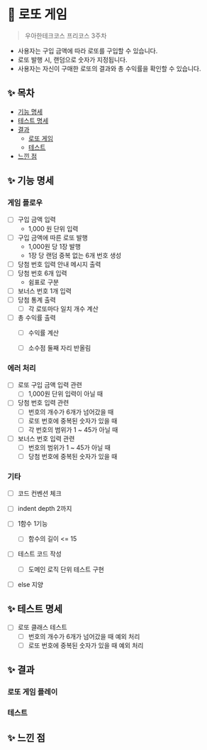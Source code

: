 # 🎲 로또 게임
> 우아한테크코스 프리코스 3주차

- 사용자는 구입 금액에 따라 로또를 구입할 수 있습니다.
- 로또 발행 시, 랜덤으로 숫자가 지정됩니다.
- 사용자는 자신이 구매한 로또의 결과와 총 수익률을 확인할 수 있습니다.

## ✨ 목차
- [기능 명세](#✨-기능-명세)
- [테스트 명세](#✨-테스트-명세)
- [결과](#✨-결과)
    - [로또 게임](#로또-게임-플레이)
    - [테스트](#테스트)
- [느낀 점](#✨-느낀-점)

## ✨ 기능 명세
###  게임 플로우
- [ ] 구입 금액 입력
    - 1,000 원 단위 입력
- [ ] 구입 금액에 따른 로또 발행
    - 1,000원 당 1장 발행
    - 1장 당 랜덤 중복 없는 6개 번호 생성
- [ ] 당첨 번호 입력 안내 메시지 출력
- [ ] 당첨 번호 6개 입력
    - 쉼표로 구분
- [ ] 보너스 번호 1개 입력
- [ ] 당첨 통계 출력
    - [ ] 각 로또마다 일치 개수 계산
- [ ] 총 수익률 출력
    - [ ] 수익률 계산
    - [ ] 소수점 둘째 자리 반올림


### 에러 처리
- [ ] 로또 구입 금액 입력 관련
    - [ ] 1,000원 단위 입력이 아닐 때
- [ ] 당첨 번호 입력 관련
    - [ ] 번호의 개수가 6개가 넘어갔을 때
    - [ ] 로또 번호에 중복된 숫자가 있을 때
    - [ ] 각 번호의 범위가 1 ~ 45가 아닐 때
- [ ] 보너스 번호 입력 관련
    - [ ] 번호의 범위가 1 ~ 45가 아닐 때
    - [ ] 당첨 번호에 중복된 숫자가 있을 때

### 기타 
- [ ] 코드 컨벤션 체크
- [ ] indent depth 2까지
- [ ] 1함수 1기능
    - [ ] 함수의 길이 <= 15
- [ ] 테스트 코드 작성
    - [ ] 도메인 로직 단위 테스트 구현
- [ ] else 지양


## ✨ 테스트 명세
- [ ] 로또 클래스 테스트
    - [ ] 번호의 개수가 6개가 넘어갔을 때 예외 처리
    - [ ] 로또 번호에 중복된 숫자가 있을 때 예외 처리

## ✨ 결과
### 로또 게임 플레이

### 테스트

## ✨ 느낀 점
